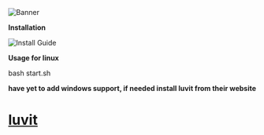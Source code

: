 <html>
<img alt="Banner" src="https://unitedmemes.tk/Images/Memix/Memix.png">
</html>

**Installation**

<html>
<img alt="Install Guide" src="https://unitedmemes.tk/Images/Memix/Memix%20Install.gif">

**Usage for linux**

<html>
<p>bash start.sh</p>
</html>

**have yet to add windows support, if needed install luvit from their website**

<html>
<a href="https://luvit.io/" target="\_blank">
<h1>luvit</h1>
</a>
</html>
